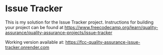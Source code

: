 # Issue Tracker

This is my solution for the Issue Tracker project. Instructions for building your project can be found at https://www.freecodecamp.org/learn/quality-assurance/quality-assurance-projects/issue-tracker

Working version available at: https://fcc-quality-assurance-issue-tracker.onrender.com
